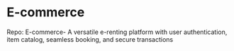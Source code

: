 # E-commerce
Repo: E-commerce- A versatile e-renting platform with user authentication, item catalog, seamless booking, and secure transactions
